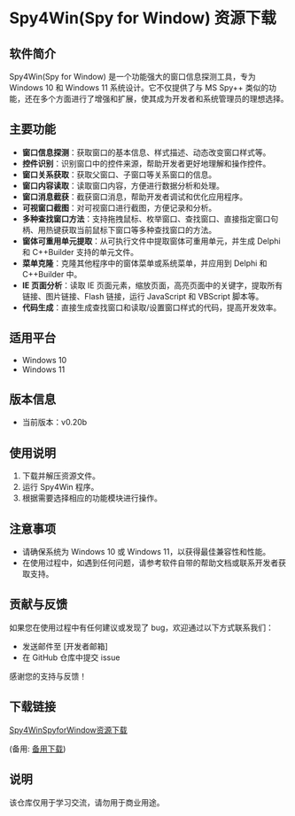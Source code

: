 # Spy4Win(Spy for Window) 资源下载

## 软件简介

Spy4Win(Spy for Window) 是一个功能强大的窗口信息探测工具，专为 Windows 10 和 Windows 11 系统设计。它不仅提供了与 MS Spy++ 类似的功能，还在多个方面进行了增强和扩展，使其成为开发者和系统管理员的理想选择。

## 主要功能

- **窗口信息探测**：获取窗口的基本信息、样式描述、动态改变窗口样式等。
- **控件识别**：识别窗口中的控件来源，帮助开发者更好地理解和操作控件。
- **窗口关系获取**：获取父窗口、子窗口等关系窗口的信息。
- **窗口内容读取**：读取窗口内容，方便进行数据分析和处理。
- **窗口消息截获**：截获窗口消息，帮助开发者调试和优化应用程序。
- **可视窗口截图**：对可视窗口进行截图，方便记录和分析。
- **多种查找窗口方法**：支持拖拽鼠标、枚举窗口、查找窗口、直接指定窗口句柄、用热键获取当前鼠标下窗口等多种查找窗口的方法。
- **窗体可重用单元提取**：从可执行文件中提取窗体可重用单元，并生成 Delphi 和 C++Builder 支持的单元文件。
- **菜单克隆**：克隆其他程序中的窗体菜单或系统菜单，并应用到 Delphi 和 C++Builder 中。
- **IE 页面分析**：读取 IE 页面元素，缩放页面，高亮页面中的关键字，提取所有链接、图片链接、Flash 链接，运行 JavaScript 和 VBScript 脚本等。
- **代码生成**：直接生成查找窗口和读取/设置窗口样式的代码，提高开发效率。

## 适用平台

- Windows 10
- Windows 11

## 版本信息

- 当前版本：v0.20b

## 使用说明

1. 下载并解压资源文件。
2. 运行 Spy4Win 程序。
3. 根据需要选择相应的功能模块进行操作。

## 注意事项

- 请确保系统为 Windows 10 或 Windows 11，以获得最佳兼容性和性能。
- 在使用过程中，如遇到任何问题，请参考软件自带的帮助文档或联系开发者获取支持。

## 贡献与反馈

如果您在使用过程中有任何建议或发现了 bug，欢迎通过以下方式联系我们：

- 发送邮件至 [开发者邮箱]
- 在 GitHub 仓库中提交 issue

感谢您的支持与反馈！

## 下载链接
[Spy4WinSpyforWindow资源下载](https://pan.quark.cn/s/373acf67c8c5) 

(备用: [备用下载](https://pan.baidu.com/s/1V-dZYzbOUJNrQUINpSEitw?pwd=1234))

## 说明

该仓库仅用于学习交流，请勿用于商业用途。
